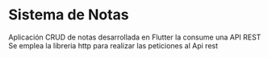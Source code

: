 # Sistema de Notas

Aplicación CRUD de notas desarrollada en Flutter la consume una API REST 
Se emplea la libreria http para realizar las peticiones al Api rest


